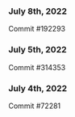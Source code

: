 ### July 8th, 2022

Commit #192293

### July 5th, 2022

Commit #314353


### July 4th, 2022

Commit #72281
